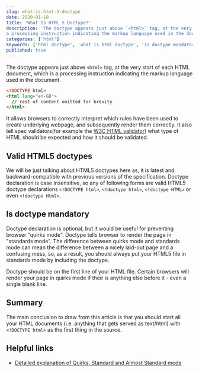 ```yaml
---
slug: what-is-html-5-doctype
date: 2020-01-18
title: 'What Is HTML 5 Doctype?'
description: 'The doctype appears just above `<html>` tag, at the very start of each HTML document, which is
a processing instruction indicating the markup language used in the document.'
categories: ['html']
keywords: ['html doctype', 'what is html doctype', 'is doctype mandatory']
published: true
---
```


The doctype appears just above `<html>` tag, at the very start of each HTML document, which is
a processing instruction indicating the markup language used in the document.

```html
<!DOCTYPE html>
<html lang="en-GB">
  // rest of content omitted for brevity
</html>
```

It allows browsers to correctly interpret which rules have been used to create underlying webpage, and subsequently render them correctly. It also tell spec validators(for example the [W3C HTML validator](http://validator.w3.org/)) what type of HTML should be expected and how it should be validated.

## Valid HTML5 doctypes

We will be just talking about HTML5 doctypes here as, it is latest and backward-compatible with previous versions of the specification. Doctype declaration is case insensitive, so any of following forms are valid HTML5 doctype declarations `<!DOCTYPE html>`, `<!doctype html>`, `<!doctype HTML>` or even `<!doctype Html>`.

## Is doctype mandatory

Doctype declaration is optional, but it would be useful for preventing browser "quirks mode". Doctype tells browser to render the page in "standards mode". The difference between quirks mode and standards mode can mean the difference between a nicely laid-out page and a confusing mess, so, as a result, you should always put your HTML5 file in standards mode by including the doctype.

Doctype should be on the first line of your HTML file. Certain browsers will render your page in quirks mode if their is anything else before it - even a single blank line.

## Summary

The main conclusion to draw from this article is that you should start all your HTML documents (i.e. anything that gets served as text/html) with `<!DOCTYPE html>` as the first thing in the source.

## Helpful links

- [Detailed explanation of Quirks, Standard and Almost Standard mode](https://hsivonen.fi/doctype/)
